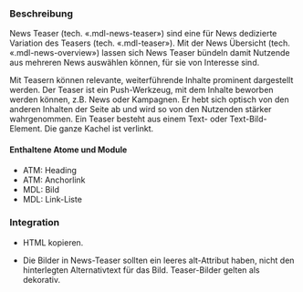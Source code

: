 ### Beschreibung
News Teaser (tech. «.mdl-news-teaser») sind eine für News dedizierte Variation des Teasers (tech. «.mdl-teaser»). Mit der News Übersicht (tech. «.mdl-news-overview») lassen sich News Teaser bündeln damit Nutzende aus mehreren News auswählen können, für sie von Interesse sind. 
 
Mit Teasern können relevante, weiterführende Inhalte prominent dargestellt werden. Der Teaser ist ein Push-Werkzeug, mit dem Inhalte beworben werden können, z.B. News oder Kampagnen. Er hebt sich optisch von den anderen Inhalten der Seite ab und wird so von den Nutzenden stärker wahrgenommen. Ein Teaser besteht aus einem Text- oder Text-Bild-Element. Die ganze Kachel ist verlinkt.
 
#### Enthaltene Atome und Module
* ATM: Heading
* ATM: Anchorlink
* MDL: Bild
* MDL: Link-Liste

### Integration
* HTML kopieren.

* Die Bilder in News-Teaser sollten ein leeres alt-Attribut haben, nicht den hinterlegten Alternativtext für das Bild. Teaser-Bilder gelten als dekorativ.